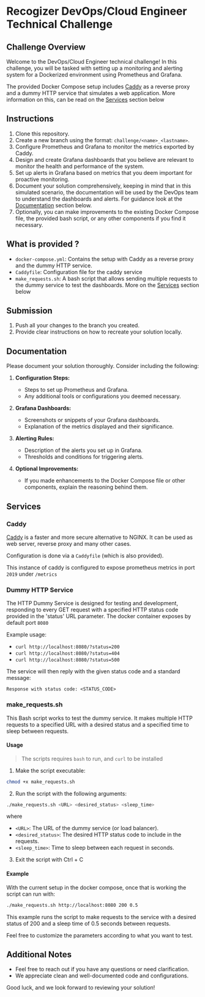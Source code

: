 # Recogizer DevOps/Cloud Engineer Technical Challenge

## Challenge Overview

Welcome to the DevOps/Cloud Engineer technical challenge! In this challenge, you will be tasked with setting up a monitoring and alerting system for a Dockerized environment using Prometheus and Grafana. 

The provided Docker Compose setup includes [Caddy](https://caddyserver.com/docs/) as a reverse proxy and a dummy HTTP service that simulates a web application. More information on this, can be read on the [Services](#services) section below

## Instructions

1. Clone this repository.
2. Create a new branch using the format: `challenge/<name>_<lastname>`.
3. Configure Prometheus and Grafana to monitor the metrics exported by Caddy.
4. Design and create Grafana dashboards that you believe are relevant to monitor the health and performance of the system.
5. Set up alerts in Grafana based on metrics that you deem important for proactive monitoring.
6. Document your solution comprehensively, keeping in mind that in this simulated scenario, the documentation will be used by the DevOps team to understand the dashboards and alerts. For guidance look at the [Documentation](#documentation) section below.
7. Optionally, you can make improvements to the existing Docker Compose file, the provided bash script, or any other components if you find it necessary.

## What is provided ?

- `docker-compose.yml`: Contains the setup with Caddy as a reverse proxy and the dummy HTTP service.
- `Caddyfile`: Configuration file for the caddy service
- `make_requests.sh`: A bash script that allows sending multiple requests to the dummy service to test the dashboards. More on the [Services](#services) section below


## Submission

1. Push all your changes to the branch you created.
2. Provide clear instructions on how to recreate your solution locally.


## Documentation

Please document your solution thoroughly. Consider including the following:

1. **Configuration Steps:**
   - Steps to set up Prometheus and Grafana.
   - Any additional tools or configurations you deemed necessary.

2. **Grafana Dashboards:**
   - Screenshots or snippets of your Grafana dashboards.
   - Explanation of the metrics displayed and their significance.

3. **Alerting Rules:**
   - Description of the alerts you set up in Grafana.
   - Thresholds and conditions for triggering alerts.

4. **Optional Improvements:**
   - If you made enhancements to the Docker Compose file or other components, explain the reasoning behind them.


## Services

### Caddy

[Caddy](https://caddyserver.com/docs/) is a faster and more secure alternative to NGINX. It can be used as web server, reverse proxy and many other cases. 

Configuration is done via a `Caddyfile` (which is also provided). 

This instance of caddy is configured to expose prometheus metrics in port `2019` under `/metrics`

### Dummy HTTP Service

The HTTP Dummy Service is designed for testing and development, responding to every GET request with a specified HTTP status code provided in the 'status' URL parameter. The docker container exposes by default port `8080`

Example usage:

- `curl http://localhost:8080/?status=200`
- `curl http://localhost:8080/?status=404`
- `curl http://localhost:8080/?status=500`

The service will then reply with the given status code and a standard message:

```
Response with status code: <STATUS_CODE>
```

### make_requests.sh

This Bash script works to test the dummy service. It makes multiple HTTP requests to a specified URL with a desired status and a specified time to sleep between requests.

#### Usage

> The scripts requires `bash` to run, and `curl` to be installed

1. Make the script executable:

```bash
chmod +x make_requests.sh
```

2. Run the script with the following arguments:

```bash
./make_requests.sh <URL> <desired_status> <sleep_time>
```
where

- `<URL>`: The URL of the dummy service (or load balancer).
- `<desired_status>`: The desired HTTP status code to include in the requests.
- `<sleep_time>`: Time to sleep between each request in seconds.

3. Exit the script with Ctrl + C



#### Example
With the current setup in the docker compose, once that is working the script can run with: 

```bash
./make_requests.sh http://localhost:8080 200 0.5
```

This example runs the script to make requests to the service with a desired status of 200 and a sleep time of 0.5 seconds between requests.

Feel free to customize the parameters according to what you want to test.


## Additional Notes

- Feel free to reach out if you have any questions or need clarification.
- We appreciate clean and well-documented code and configurations.



Good luck, and we look forward to reviewing your solution!

